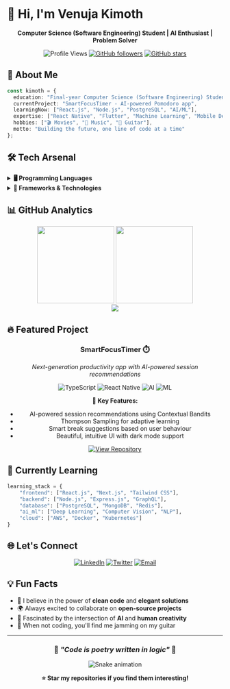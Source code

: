 # 👋 Hi, I'm Venuja Kimoth

<div align="center">
  
  **Computer Science (Software Engineering) Student | AI Enthusiast | Problem Solver**
  
  ![Profile Views](https://komarev.com/ghpvc/?username=kimothDev&color=blueviolet&style=flat-square)
  [![GitHub followers](https://img.shields.io/github/followers/kimothDev?style=flat-square&color=blue)](https://github.com/kimothDev)
  [![GitHub stars](https://img.shields.io/github/stars/kimothDev?style=flat-square&color=yellow)](https://github.com/kimothDev)
  
</div>

## 🚀 About Me

```typescript
const kimoth = {
  education: "Final-year Computer Science (Software Engineering) Student",
  currentProject: "SmartFocusTimer - AI-powered Pomodoro app",
  learningNow: ["React.js", "Node.js", "PostgreSQL", "AI/ML"],
  expertise: ["React Native", "Flutter", "Machine Learning", "Mobile Development"],
  hobbies: ["🎬 Movies", "🎵 Music", "🎸 Guitar"],
  motto: "Building the future, one line of code at a time"
};
```

## 🛠️ Tech Arsenal

<details>
<summary><b>🖥️ Programming Languages</b></summary>
<br>

![HTML5](https://img.shields.io/badge/HTML5-E34F26?style=for-the-badge&logo=html5&logoColor=white)
![CSS3](https://img.shields.io/badge/CSS3-1572B6?style=for-the-badge&logo=css3&logoColor=white)
![JavaScript](https://img.shields.io/badge/JavaScript-F7DF1E?style=for-the-badge&logo=javascript&logoColor=black)
![TypeScript](https://img.shields.io/badge/TypeScript-007ACC?style=for-the-badge&logo=typescript&logoColor=white)
![Python](https://img.shields.io/badge/Python-3776AB?style=for-the-badge&logo=python&logoColor=white)
![Java](https://img.shields.io/badge/Java-ED8B00?style=for-the-badge&logo=openjdk&logoColor=white)
![Dart](https://img.shields.io/badge/Dart-0175C2?style=for-the-badge&logo=dart&logoColor=white)
![SQL](https://img.shields.io/badge/SQL-4479A1?style=for-the-badge&logo=postgresql&logoColor=white)

</details>

<details>
<summary><b>🚀 Frameworks & Technologies</b></summary>
<br>

**Mobile Development**
![React Native](https://img.shields.io/badge/React_Native-20232A?style=for-the-badge&logo=react&logoColor=61DAFB)
![Flutter](https://img.shields.io/badge/Flutter-02569B?style=for-the-badge&logo=flutter&logoColor=white)
![Expo](https://img.shields.io/badge/Expo-000020?style=for-the-badge&logo=expo&logoColor=white)

**Web Development**
![React](https://img.shields.io/badge/React-20232A?style=for-the-badge&logo=react&logoColor=61DAFB)
![Node.js](https://img.shields.io/badge/Node.js-43853D?style=for-the-badge&logo=node.js&logoColor=white)
![Express.js](https://img.shields.io/badge/Express.js-404D59?style=for-the-badge&logo=express&logoColor=white)

**Database & Cloud**
![PostgreSQL](https://img.shields.io/badge/PostgreSQL-316192?style=for-the-badge&logo=postgresql&logoColor=white)
![SQLite](https://img.shields.io/badge/SQLite-07405E?style=for-the-badge&logo=sqlite&logoColor=white)
![Firebase](https://img.shields.io/badge/Firebase-FFCA28?style=for-the-badge&logo=firebase&logoColor=black)

**Tools & DevOps**
![Git](https://img.shields.io/badge/Git-F05032?style=for-the-badge&logo=git&logoColor=white)
![Docker](https://img.shields.io/badge/Docker-2496ED?style=for-the-badge&logo=docker&logoColor=white)
![VS Code](https://img.shields.io/badge/VS_Code-007ACC?style=for-the-badge&logo=visual-studio-code&logoColor=white)
![GitHub](https://img.shields.io/badge/GitHub-100000?style=for-the-badge&logo=github&logoColor=white)

**AI/ML & Data**
![scikit-learn](https://img.shields.io/badge/scikit--learn-F7931E?style=for-the-badge&logo=scikit-learn&logoColor=white)
![Pandas](https://img.shields.io/badge/Pandas-150458?style=for-the-badge&logo=pandas&logoColor=white)
![NumPy](https://img.shields.io/badge/NumPy-013243?style=for-the-badge&logo=numpy&logoColor=white)

</details>

## 📊 GitHub Analytics

<div align="center">
  <img src="https://github-readme-stats.vercel.app/api?username=kimothDev&show_icons=true&theme=radical&hide_border=true&bg_color=0D1117&title_color=FF6E96&text_color=FFFFFF&icon_color=FF6E96" height="180em"/>
  <img src="https://github-readme-stats.vercel.app/api/top-langs/?username=kimothDev&layout=compact&theme=radical&hide_border=true&bg_color=0D1117&title_color=FF6E96&text_color=FFFFFF" height="180em"/>
</div>

<div align="center">
  <img src="https://github-readme-streak-stats.herokuapp.com/?user=kimothDev&theme=radical&hide_border=true&background=0D1117&stroke=FF6E96&ring=FF6E96&fire=FF6E96&currStreakLabel=FF6E96"/>
</div>

## 🔥 Featured Project

<div align="center">
  
  ### **SmartFocusTimer** ⏱️
  
  *Next-generation productivity app with AI-powered session recommendations*
  
  ![TypeScript](https://img.shields.io/badge/TypeScript-007ACC?style=flat-square&logo=typescript&logoColor=white)
  ![React Native](https://img.shields.io/badge/React_Native-20232A?style=flat-square&logo=react&logoColor=61DAFB)
  ![AI](https://img.shields.io/badge/AI-FF6B6B?style=flat-square&logo=brain&logoColor=white)
  ![ML](https://img.shields.io/badge/ML-4ECDC4?style=flat-square&logo=tensorflow&logoColor=white)
  
  **🧠 Key Features:**
  - AI-powered session recommendations using Contextual Bandits
  - Thompson Sampling for adaptive learning
  - Smart break suggestions based on user behaviour
  - Beautiful, intuitive UI with dark mode support
  
  [![View Repository](https://img.shields.io/badge/View_Repository-100000?style=for-the-badge&logo=github&logoColor=white)](https://github.com/kimothDev/SmartFocusTimer)
  
</div>

## 🌱 Currently Learning

```python
learning_stack = {
    "frontend": ["React.js", "Next.js", "Tailwind CSS"],
    "backend": ["Node.js", "Express.js", "GraphQL"],
    "database": ["PostgreSQL", "MongoDB", "Redis"],
    "ai_ml": ["Deep Learning", "Computer Vision", "NLP"],
    "cloud": ["AWS", "Docker", "Kubernetes"]
}
```

## 🌐 Let's Connect

<div align="center">
  
  [![LinkedIn](https://img.shields.io/badge/LinkedIn-0077B5?style=for-the-badge&logo=linkedin&logoColor=white)](https://www.linkedin.com/in/venuja-kimoth)
  [![Twitter](https://img.shields.io/badge/Twitter-1DA1F2?style=for-the-badge&logo=X&logoColor=white)](https://x.com/VenujaKimoth)
  [![Email](https://img.shields.io/badge/Email-D14836?style=for-the-badge&logo=gmail&logoColor=white)](mailto:venuja2k02@gmail.com)
  <!-- [![Portfolio](https://img.shields.io/badge/Portfolio-000000?style=for-the-badge&logo=react&logoColor=white)](https://your-portfolio.com) -->
  
</div>

## 💡 Fun Facts

- 🎯 I believe in the power of **clean code** and **elegant solutions**
- 🌍 Always excited to collaborate on **open-source projects**
- 🤖 Fascinated by the intersection of **AI** and **human creativity**
- 🎸 When not coding, you'll find me jamming on my guitar

---

<div align="center">
  
  ### 🚀 *"Code is poetry written in logic"* 🚀
  
  ![Snake animation](https://github-readme-activity-graph.vercel.app/graph?username=kimothDev&bg_color=0D1117&color=FF6E96&line=FF6E96&point=FFFFFF&area=true&hide_border=true)
  
  **⭐ Star my repositories if you find them interesting!**
  
</div>

